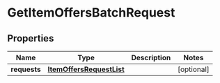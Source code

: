 
# GetItemOffersBatchRequest

## Properties
Name | Type | Description | Notes
------------ | ------------- | ------------- | -------------
**requests** | [**ItemOffersRequestList**](ItemOffersRequestList.md) |  |  [optional]



